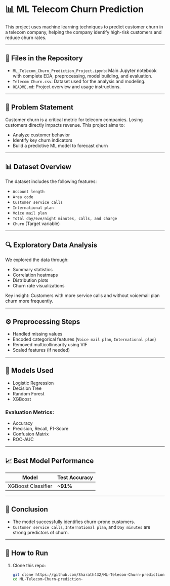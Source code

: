# 📊 ML Telecom Churn Prediction

This project uses machine learning techniques to predict customer churn in a telecom company, helping the company identify high-risk customers and reduce churn rates.

---

## 📁 Files in the Repository

- `ML_Telecom_Churn_Prediction_Project.ipynb`: Main Jupyter notebook with complete EDA, preprocessing, model building, and evaluation.
- `Telecom Churn.csv`: Dataset used for the analysis and modeling.
- `README.md`: Project overview and usage instructions.

---

## 🧠 Problem Statement

Customer churn is a critical metric for telecom companies. Losing customers directly impacts revenue. This project aims to:

- Analyze customer behavior
- Identify key churn indicators
- Build a predictive ML model to forecast churn

---

## 📊 Dataset Overview

The dataset includes the following features:

- `Account length`
- `Area code`
- `Customer service calls`
- `International plan`
- `Voice mail plan`
- `Total day/eve/night minutes, calls, and charge`
- `Churn` (Target variable)

---

## 🔍 Exploratory Data Analysis

We explored the data through:

- Summary statistics
- Correlation heatmaps
- Distribution plots
- Churn rate visualizations

Key insight: Customers with more service calls and without voicemail plan churn more frequently.

---

## ⚙️ Preprocessing Steps

- Handled missing values
- Encoded categorical features (`Voice mail plan`, `International plan`)
- Removed multicollinearity using VIF
- Scaled features (if needed)

---

## 🧪 Models Used

- Logistic Regression
- Decision Tree
- Random Forest
- XGBoost

### Evaluation Metrics:
- Accuracy
- Precision, Recall, F1-Score
- Confusion Matrix
- ROC-AUC

---

## 📈 Best Model Performance

| Model            | Test Accuracy |
|------------------|---------------|
| XGBoost Classifier | **~91%**      |

---

## 📌 Conclusion

- The model successfully identifies churn-prone customers.
- `Customer service calls`, `International plan`, and `Day minutes` are strong predictors of churn.

---

## 🚀 How to Run

1. Clone this repo:
   ```bash
   git clone https://github.com/Sharath432/ML-Telecom-Churn-prediction-.git
   cd ML-Telecom-Churn-prediction-
